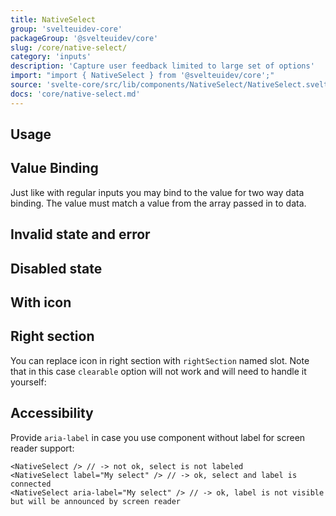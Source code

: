 ```yaml
---
title: NativeSelect
group: 'svelteuidev-core'
packageGroup: '@svelteuidev/core'
slug: /core/native-select/
category: 'inputs'
description: 'Capture user feedback limited to large set of options'
import: "import { NativeSelect } from '@svelteuidev/core';"
source: 'svelte-core/src/lib/components/NativeSelect/NativeSelect.svelte'
docs: 'core/native-select.md'
---
```


<script>
	import { Demo, NativeSelectDemos } from '@svelteuidev/demos';
  	import { Heading } from 'components';
</script>

<Heading />

## Usage

<Demo demo={NativeSelectDemos.configurator} />

## Value Binding

Just like with regular inputs you may bind to the value for two way data binding. The value must match a value from the array passed in to data.

<Demo demo={NativeSelectDemos.binding} />

## Invalid state and error

<Demo demo={NativeSelectDemos.error} />

## Disabled state

<Demo demo={NativeSelectDemos.disabled} />

## With icon

<Demo demo={NativeSelectDemos.icon} />

## Right section

You can replace icon in right section with `rightSection` named slot. Note that in this case `clearable` option will not work and will need to handle it yourself:

<Demo demo={NativeSelectDemos.section} />

## Accessibility

Provide `aria-label` in case you use component without label for screen reader support: 

```svelte
<NativeSelect /> // -> not ok, select is not labeled
<NativeSelect label="My select" /> // -> ok, select and label is connected
<NativeSelect aria-label="My select" /> // -> ok, label is not visible but will be announced by screen reader 
```
